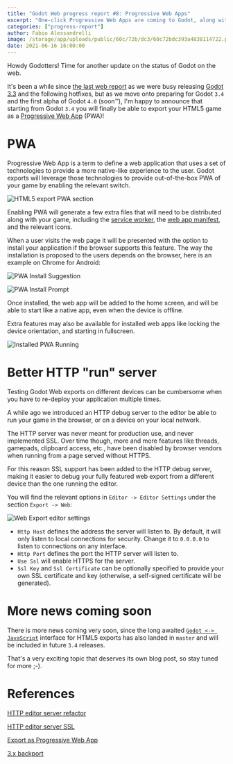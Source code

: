 ```yaml
---
title: "Godot Web progress report #8: Progressive Web Apps"
excerpt: "One-click Progressive Web Apps are coming to Godot, along with easier testing for your HTML5 exports."
categories: ["progress-report"]
author: Fabio Alessandrelli
image: /storage/app/uploads/public/60c/72b/dc3/60c72bdc393a4838114722.png
date: 2021-06-16 16:00:00
---
```


Howdy Godotters! Time for another update on the status of Godot on the web.

It's been a while since [the last web report](https://godotengine.org/article/godot-web-progress-report-7) as we were busy releasing [Godot 3.3](https://godotengine.org/article/godot-3-3-has-arrived) and the following hotfixes, but as we move onto preparing for Godot `3.4` and the first alpha of Godot `4.0` (soon™), I'm happy to announce that starting from Godot `3.4` you will finally be able to export your HTML5 game as a [Progressive Web App](https://developer.mozilla.org/en-US/docs/Web/Progressive_web_apps) (PWA)!

PWA
===

Progressive Web App is a term to define a web application that uses a set of technologies to provide a more native-like experience to the user. Godot exports will leverage those technologies to provide out-of-the-box PWA of your game by enabling the relevant switch.

![HTML5 export PWA section](/storage/app/uploads/public/60b/a81/df7/60ba81df7c61d867142125.png)

Enabling PWA will generate a few extra files that will need to be distributed along with your game, including the [service worker](https://developer.mozilla.org/en-US/docs/Web/API/Service_Worker_API), the [web app manifest](https://developer.mozilla.org/en-US/docs/Web/Manifest), and the relevant icons.

When a user visits the web page it will be presented with the option to install your application if the browser supports this feature. The way the installation is proposed to the users depends on the browser, here is an example on Chrome for Android:

![PWA Install Suggestion](/storage/app/uploads/public/60c/393/280/60c3932805c1f343459058.png)


![PWA Install Prompt](/storage/app/uploads/public/60c/393/340/60c393340bb55765498231.png)


Once installed, the web app will be added to the home screen, and will be able to start like a native app, even when the device is offline.

Extra features may also be available for installed web apps like locking the device orientation, and starting in fullscreen.

![Installed PWA Running](/storage/app/uploads/public/60c/393/39b/60c39339bab5c662844052.png)

Better HTTP "run" server
===

Testing Godot Web exports on different devices can be cumbersome when you have to re-deploy your application multiple times.

A while ago we introduced an HTTP debug server to the editor be able to run your game in the browser, or on a device on your local network.

The HTTP server was never meant for production use, and never implemented SSL. Over time though, more and more features like threads, gamepads, clipboard access, etc., have been disabled by browser vendors when running from a page served without HTTPS.

For this reason SSL support has been added to the HTTP debug server, making it easier to debug your fully featured web export from a different device than the one running the editor.

You will find the relevant options in `Editor -> Editor Settings` under the section `Export -> Web`:


![Web Export editor settings](/storage/app/uploads/public/60c/3a3/8b6/60c3a38b6a8b8254809818.png)

* `Http Host` defines the address the server will listen to. By default, it will only listen to local connections for security. Change it to `0.0.0.0` to listen to connections on any interface.
* `Http Port` defines the port the HTTP server will listen to.
* `Use Ssl` will enable HTTPS for the server.
* `Ssl Key` and `Ssl Certificate` can be optionally specified to provide your own SSL certificate and key (otherwise, a self-signed certificate will be generated).


More news coming soon
===

There is more news coming very soon, since the long awaited [`Godot <-> JavaScript`](https://github.com/godotengine/godot-proposals/issues/1852) interface for HTML5 exports has also landed in `master` and will be included in future `3.4` releases.

That's a very exciting topic that deserves its own blog post, so stay tuned for more ;-).

References
===

[HTTP editor server refactor](https://github.com/godotengine/godot/pull/47386)

[HTTP editor server SSL](https://github.com/godotengine/godot/pull/47974)

[Export as Progressive Web App](https://github.com/godotengine/godot/pull/48159)

[3.x backport](https://github.com/godotengine/godot/pull/48250)
